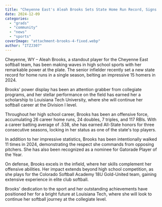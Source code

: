```yaml
---
title: "Cheyenne East's Aleah Brooks Sets State Home Run Record, Signs with Louisiana Tech"
date: 2024-12-09
categories: 
  - "grads"
  - "community"
  - "news"
  - "sports"
coverImage: "attachment-brooks-4-fixed.webp"
author: "ITZJ307"
---
```


Cheyenne, WY – Aleah Brooks, a standout player for the Cheyenne East softball team, has been making waves in high school sports with her remarkable power at the plate. The senior infielder recently set a new state record for home runs in a single season, belting an impressive 15 homers in 2024.

Brooks' power display has been an attention grabber from collegiate programs, and her stellar performance on the field has earned her a scholarship to Louisiana Tech University, where she will continue her softball career at the Division I level.

Throughout her high school career, Brooks has been an offensive force, accumulating 26 career home runs, 24 doubles, 7 triples, and 117 RBIs. With a career batting average of .538, she has earned All-State honors for three consecutive seasons, locking in her status as one of the state's top players.

In addition to her impressive statistics, Brooks has been intentionally walked 11 times in 2024, demonstrating the respect she commands from opposing pitchers. She has also been recognized as a nominee for Gatorade Player of the Year.

On defense, Brooks excels in the infield, where her skills complement her offensive abilities. Her impact extends beyond high school competition, as she plays for the Colorado Softball Academy 18U Gold-United team, gaining extensive experience in elite club softball.

Brooks' dedication to the sport and her outstanding achievements have positioned her for a bright future at Louisiana Tech, where she will look to continue her softball journey at the collegiate level.
